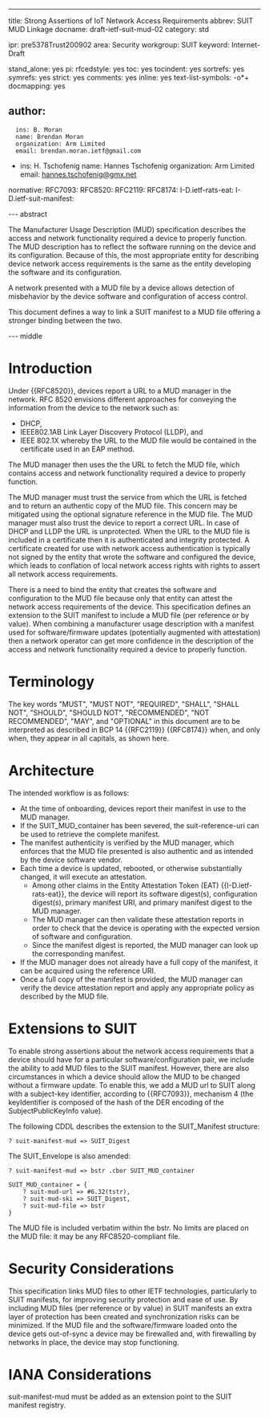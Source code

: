 ---
title: Strong Assertions of IoT Network Access Requirements
abbrev: SUIT MUD Linkage
docname: draft-ietf-suit-mud-02
category: std

ipr: pre5378Trust200902
area: Security
workgroup: SUIT
keyword: Internet-Draft

stand_alone: yes
pi:
  rfcedstyle: yes
  toc: yes
  tocindent: yes
  sortrefs: yes
  symrefs: yes
  strict: yes
  comments: yes
  inline: yes
  text-list-symbols: -o*+
  docmapping: yes

author:
 -
      ins: B. Moran
      name: Brendan Moran
      organization: Arm Limited
      email: brendan.moran.ietf@gmail.com

 -
      ins: H. Tschofenig
      name: Hannes Tschofenig
      organization: Arm Limited
      email: hannes.tschofenig@gmx.net

normative:
  RFC7093:
  RFC8520:
  RFC2119:
  RFC8174:
  I-D.ietf-rats-eat:
  I-D.ietf-suit-manifest:

--- abstract

The Manufacturer Usage Description (MUD) specification describes the access and network functionality required a device to properly function. The MUD description has to reflect the software running on the device and its configuration. Because of this, the most appropriate entity for describing device network access requirements is the same as the entity developing the software and its configuration.

A network presented with a MUD file by a device allows detection of misbehavior by the device software and configuration of access control.

This document defines a way to link a SUIT manifest to a MUD file offering a stronger binding between the two.

--- middle

# Introduction

Under {{RFC8520}}, devices report a URL to a MUD manager in the network. RFC 8520 envisions different approaches for conveying the information from the device to the network such as:

- DHCP,
- IEEE802.1AB Link Layer Discovery Protocol (LLDP), and
- IEEE 802.1X whereby the URL to the MUD file would be contained in the certificate used in an EAP method.

The MUD manager then uses the the URL to fetch the MUD file, which contains access and network functionality required a device to properly function.

The MUD manager must trust the service from which the URL is fetched and to return an authentic copy of the MUD file. This concern may be mitigated using the optional signature reference in the MUD file. The MUD manager must also trust the device to report a correct URL. In case of DHCP and LLDP the URL is unprotected. When the URL to the MUD file is included in a certificate then it is authenticated and integrity protected. A certificate created for use with network access authentication is typically not signed by the entity that wrote the software and configured the device, which leads to conflation of local network access rights with rights to assert all network access requirements.

There is a need to bind the entity that creates the software and configuration to the MUD file because only that entity can attest the network access requirements of the device. This specification defines an extension to the SUIT manifest to include a MUD file (per reference or by value). When combining a manufacturer usage description with a manifest used for software/firmware updates (potentially augmented with attestation) then a network operator can get more confidence in the description of the access and network functionality required a device to properly function.

# Terminology

   The key words "MUST", "MUST NOT", "REQUIRED", "SHALL", "SHALL NOT",
   "SHOULD", "SHOULD NOT", "RECOMMENDED", "NOT RECOMMENDED", "MAY", and
   "OPTIONAL" in this document are to be interpreted as described in
   BCP 14 {{RFC2119}} {{RFC8174}} when, and only when, they appear in all
   capitals, as shown here.

# Architecture

The intended workflow is as follows:

* At the time of onboarding, devices report their manifest in use to the MUD manager.
* If the SUIT_MUD_container has been severed, the suit-reference-uri can be used to retrieve the complete manifest.
* The manifest authenticity is verified by the MUD manager, which enforces that the MUD file presented is also authentic and as intended by the device software vendor.
* Each time a device is updated, rebooted, or otherwise substantially changed, it will execute an attestation.
    * Among other claims in the Entity Attestation Token (EAT) {{I-D.ietf-rats-eat}}, the device will report its software digest(s), configuration digest(s), primary manifest URI, and primary manifest digest to the MUD manager.
    * The MUD manager can then validate these attestation reports in order to check that the device is operating with the expected version of software and configuration.
    * Since the manifest digest is reported, the MUD manager can look up the corresponding manifest.
* If the MUD manager does not already have a full copy of the manifest, it can be acquired using the reference URI.
* Once a full copy of the manifest is provided, the MUD manager can verify the device attestation report and apply any appropriate policy as described by the MUD file.

# Extensions to SUIT

To enable strong assertions about the network access requirements that a device should have for a particular software/configuration pair, we include the ability to add MUD files to the SUIT manifest. However, there are also circumstances in which a device should allow the MUD to be changed without a firmware update. To enable this, we add a MUD url to SUIT along with a subject-key identifier, according to {{RFC7093}}, mechanism 4 (the keyIdentifier is composed of the hash of the DER encoding of the SubjectPublicKeyInfo value).

The following CDDL describes the extension to the SUIT_Manifest structure:

~~~CDDL
? suit-manifest-mud => SUIT_Digest
~~~

The SUIT_Envelope is also amended:

~~~CDDL
? suit-manifest-mud => bstr .cbor SUIT_MUD_container

SUIT_MUD_container = {
    ? suit-mud-url => #6.32(tstr),
    ? suit-mud-ski => SUIT_Digest,
    ? suit-mud-file => bstr
}
~~~

The MUD file is included verbatim within the bstr. No limits are placed on the MUD file: it may be any RFC8520-compliant file.

# Security Considerations

This specification links MUD files to other IETF technologies, particularly to SUIT manifests, for improving security protection and ease of use. By including MUD files (per reference or by value) in SUIT manifests an extra layer of protection has been created and synchronization risks can be minimized. If the MUD file and the software/firmware loaded onto the device gets out-of-sync a device may be firewalled and, with firewalling by networks in place, the device may stop functioning.

# IANA Considerations

suit-manifest-mud must be added as an extension point to the SUIT manifest registry.
